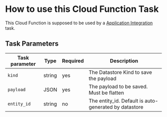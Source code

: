 # How to use this Cloud Function Task

This Cloud Function is supposed to be used by a [Application Integration](https://cloud.google.com/application-integration) task.

## Task Parameters

| Task parameter | Type   | Required | Description                                           |
| -------------- | ------ | -------- | ----------------------------------------------------- |
| `kind`         | string | yes      | The Datastore Kind to save the payload                |
| `payload`      | JSON   | yes      | The payload to be saved. Must be flatten              |
| `entity_id`    | string | no       | The entity_id. Default is auto-generated by datastore |
